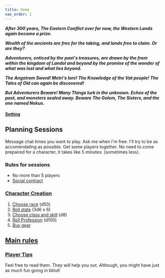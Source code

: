 ```yaml
---
title: Home
nav_order: 1
---
```


***After 300 years, The Eastern Conflict over for now, 
the Western Lands again become a prize.***

***Wealth of the ancients are free for the taking, and lands free to claim.
Or are they?***

***Adventurers, enticed by the past's treasures, are drawn by the from within 
the kingdom of Landol and beyond by the promise of the wonder 
of what was lost and what lies beyond.***

***The Angstrom Sword! Metri's lore! The Knowledge of the Vat people! 
The Tales of Old can again be discovered!***

***But Adventurers Beware! Many Things lurk in the unknown. 
Echos of the past, and monsters sealed
away. Beware The Golem, The Sisters, and the one named Nekus.***

#### [Setting](setting.md)

## Planning Sessions

Message chat times you want to play. 
Ask me when I'm free. I'll try to be as accomendating as possible.
Get some players together. 
No need to come prepaired for a character, it takes like 5 minutes.
(sometimes less).

### Rules for sessions

- No more than 5 players
- [Social contract](socialcontract.md)

### [Character Creation](charcreation.md/)

1. [Choose race](charcreation.md#race) (d50)
2. [Roll stats](rules/stats.md) (3d6 x 6)
3. [Choose class and skill](class/) (d8)
4. [Roll Profession](professions.md) (d100)
5. [Buy gear](store.md)

## [Main rules](rules/)

### [Player Tips](playertips.md)

Feel free to read them. They will help you out.
Although, you might have just as much fun going in blind!
